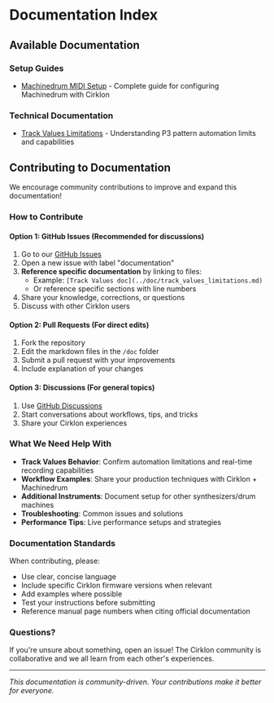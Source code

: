 # Documentation Index

## Available Documentation

### Setup Guides
- [Machinedrum MIDI Setup](machinedrum_midi_setup.md) - Complete guide for configuring Machinedrum with Cirklon

### Technical Documentation
- [Track Values Limitations](track_values_limitations.md) - Understanding P3 pattern automation limits and capabilities

## Contributing to Documentation

We encourage community contributions to improve and expand this documentation!

### How to Contribute

#### Option 1: GitHub Issues (Recommended for discussions)
1. Go to our [GitHub Issues](https://github.com/FredHasselot/cirklon_instruments/issues)
2. Open a new issue with label "documentation"
3. **Reference specific documentation** by linking to files:
   - Example: `[Track Values doc](../doc/track_values_limitations.md)`
   - Or reference specific sections with line numbers
4. Share your knowledge, corrections, or questions
5. Discuss with other Cirklon users

#### Option 2: Pull Requests (For direct edits)
1. Fork the repository
2. Edit the markdown files in the `/doc` folder
3. Submit a pull request with your improvements
4. Include explanation of your changes

#### Option 3: Discussions (For general topics)
1. Use [GitHub Discussions](https://github.com/FredHasselot/cirklon_instruments/discussions)
2. Start conversations about workflows, tips, and tricks
3. Share your Cirklon experiences

### What We Need Help With

- **Track Values Behavior**: Confirm automation limitations and real-time recording capabilities
- **Workflow Examples**: Share your production techniques with Cirklon + Machinedrum
- **Additional Instruments**: Document setup for other synthesizers/drum machines
- **Troubleshooting**: Common issues and solutions
- **Performance Tips**: Live performance setups and strategies

### Documentation Standards

When contributing, please:
- Use clear, concise language
- Include specific Cirklon firmware versions when relevant
- Add examples where possible
- Test your instructions before submitting
- Reference manual page numbers when citing official documentation

### Questions?

If you're unsure about something, open an issue! The Cirklon community is collaborative and we all learn from each other's experiences.

---

*This documentation is community-driven. Your contributions make it better for everyone.*